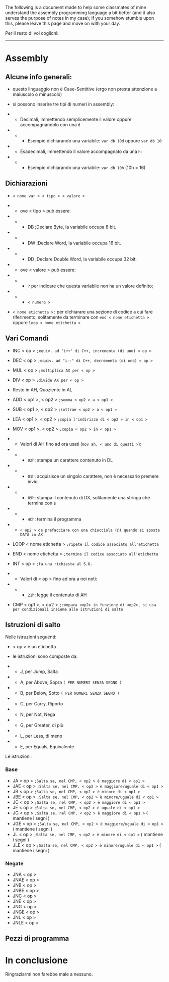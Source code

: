 The following is a document made to help some classmates of mine understand the assembly programming language a bit better (and it also serves the purpose of notes in my case); if you somehow stumble upon this, please leave this page and move on with your day.

Per il resto di voi coglioni:

--------------------------------------------------------------------------------

# Assembly

## Alcune info generali:

- questo linguaggio non è Case-Sentitive (ergo non presta attenzione a maiuscolo o minuscolo)
- si possono inserire tre tipi di numeri in assembly:
- - Decimali, immettendo semplicemente il valore oppure accompagnandolo con una `d`

- - - Esempio dichiarando una variabile: `var db 10d` oppure `var db 10`

- - Esadecimali, immettendo il valore accompagnato da una `h`:

- - - Esempio dichiarando una variabile: `var db 10h` (10h = 16)

## Dichiarazioni

- `< nome var > < tipo > < valore >`
- - ove < tipo > può essere:

- - - DB ;Declare Byte, la variabile occupa 8 bit.

- - - DW ;Declare Word, la variabile occupa 16 bit.

- - - DD ;Declare Double Word, la variabile occupa 32 bit.

- - ove < valore > può essere:

- - - `?` per indicare che questa variabile non ha un valore definito;

- - - `< numero >`

- `< nome etichetta >:` per dichiarare una sezione di codice a cui fare riferimento, solitamente da terminare con `end < nome etichetta >` oppure `loop < nome etichetta >`

## Vari Comandi

- INC < op > `;equiv. ad "i++" di C++, incrementa (di uno) < op >`
- DEC < op > `;equiv. ad "i--" di C++, decrementa (di uno) < op >`
- MUL < op > `;moltiplica AX per < op >` <!-- - IMUL < op > ;moltiplica AX per < op >, con segno -->
- DIV < op > `;divide AX per < op >`
- Resto in AH, Quoziente in AL <!-- - IDIV < op > ;divide AX per < op >, con segno --> 
- ADD < op1 >, < op2 > `;somma < op2 > a < op1 >`
- SUB < op1 >, < op2 > `;sottrae < op2 > a < op1 >`
- LEA < op1 >, < op2 > `;copia l'indirizzo di < op2 > in < op1 >`
- MOV < op1 >, < op2 > `;copia < op2 > in < op1 >`
- - Valori di AH fino ad ora usati (`mov ah, < uno di questi >`):

- - - `02h`: stampa un carattere contenuto in DL

- - - `01h`: acquisisce un singolo carattere, non è necessario premere invio.

- - - `09h`: stampa il contenuto di DX, solitamente una stringa che termina con `$`

- - - `4Ch`: termina il programma

- - `< op2 > da prefacciare con una chiocciola (@) quando si sposta DATA in AX`

- LOOP < nome etichetta > `;ripete il codice associato all'etichetta`

- END < nome etichetta > `;termina il codice associato all'etichetta`

- INT < op > `;fa una richiesta al S.O.` <!-- ADC -->

- - Valori di < op > fino ad ora a noi noti:

- - - `21h`: legge il contenuto di AH

- CMP < op1 >, < op2 > `;compara <op2> in funzione di <op2>, si usa per condizionali insieme alle istruzioni di salto`

## Istruzioni di salto

Nelle istruzioni seguenti:

- < op > è un etichetta
- le istruzioni sono composte da:
- - J, per Jump, Salta

- - A, per Above, Sopra `( PER NUMERI SENZA SEGNO )`

- - B, per Below, Sotto `( PER NUMERI SENZA SEGNO )`

- - C, per Carry, Riporto

- - N, per Not, Nega

- - G, per Greater, di più

- - L, per Less, di meno

- - E, per Equals, Equivalente

Le istruzioni:

### Base

- JA < op > `;Salta se, nel CMP, < op2 > è maggiore di < op1 >`
- JAE < op > `;Salta se, nel CMP, < op2 > è maggiore/uguale di < op1 >`
- JB < op > `;Salta se, nel CMP, < op2 > è minore di < op1 >`
- JBE < op > `;Salta se, nel CMP, < op2 > è minore/uguale di < op1 >`
- JC < op > `;Salta se, nel CMP, < op2 > è maggiore di < op1 >`
- JE < op > `;Salta se, nel CMP, < op2 > è uguale di < op1 >`
- JG < op > `;Salta se, nel CMP, < op2 > è maggiore di < op1 >` ( mantiene i segni )
- JGE < op > `;Salta se, nel CMP, < op2 > è maggiore/uguale di < op1 >` ( mantiene i segni )
- JL < op > `;Salta se, nel CMP, < op2 > è minore di < op1 >` ( mantiene i segni )
- JLE < op > `;Salta se, nel CMP, < op2 > è minore/uguale di < op1 >` ( mantiene i segni )

### Negate

- JNA < op >
- JNAE < op >
- JNB < op >
- JNBE < op >
- JNC < op >
- JNE < op >
- JNG < op >
- JNGE < op >
- JNL < op >
- JNLE < op >

## Pezzi di programma

# In conclusione

Ringraziarmi non farebbe male a nessuno.
